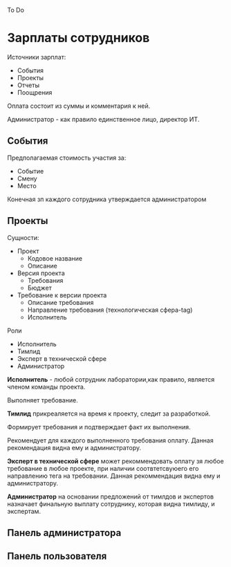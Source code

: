 To Do
# Зарплаты сотрудников

Источники зарплат:
* События
* Проекты
* Отчеты
* Поощрения

Оплата состоит из суммы и комментария к ней.

Администратор - как правило единственное лицо, директор ИТ.

## События

Предполагаемая стоимость участия за:
* Событие
* Смену
* Место

Конечная зп каждого сотрудника утверждается администратором

## Проекты

Сущности:

* Проект
    * Кодовое название
    * Описание
* Версия проекта
    * Требования
    * Бюджет
* Требование к версии проекта
    * Описание требования
    * Направление требования (технологическая сфера-tag)
    * Исполнитель

Роли
* Исполнитель
* Тимлид
* Эксперт в технической сфере
* Администратор

**Исполнитель** - любой сотрудник лаборатории,как правило, является членом команды проекта.

Выполняет требование.

**Тимлид** прикреаляется на время к проекту, следит за разработкой. 

Формирует требования и подтверждает факт их выполнения.

Рекомендует для каждого выполненного требования оплату. Данная рекомендация видна ему и администратору.

**Эксперт в технической сфере** может рекоммендовать оплату зя любое требование в любое проекте, при наличии соотвтетсвуюего его направлению тега на требовании. Данная рекоммендация видна ему и администратору.

**Администратор** на основании предложений от тимлдов и экспертов назначает финальную выплату сотруднику, которая видна тимлиду, и экспертам.

## Панель администратора

## Панель пользователя